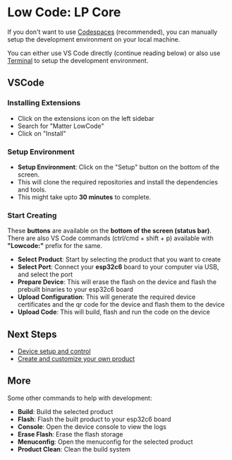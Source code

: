 # Low Code: LP Core

If you don't want to use [Codespaces](../README.md#start-codespace) (recommended), you can manually setup the development environment on your local machine.

You can either use VS Code directly (continue reading below) or also use [Terminal](./getting_started_terminal.md) to setup the development environment.

## VSCode

### Installing Extensions

- Click on the extensions icon on the left sidebar
- Search for "Matter LowCode"
- Click on "Install"

### Setup Environment

- **Setup Environment**: Click on the "Setup" button on the bottom of the screen.
- This will clone the required repositories and install the dependencies and tools.
- This might take upto **30 minutes** to complete.

### Start Creating

These **buttons** are available on the **bottom of the screen (status bar)**. There are also VS Code commands (ctrl/cmd + shift + p) available with **"Lowcode:"** prefix for the same.

- **Select Product**: Start by selecting the product that you want to create
- **Select Port**: Connect your **esp32c6** board to your computer via USB, and select the port
- **Prepare Device**: This will erase the flash on the device and flash the prebuilt binaries to your esp32c6 board
- **Upload Configuration**: This will generate the required device certificates and the qr code for the device and flash them to the device
- **Upload Code**: This will build, flash and run the code on the device

## Next Steps

- [Device setup and control](device_setup.md)
- [Create and customize your own product](create_product.md)

## More

Some other commands to help with development:

- **Build**: Build the selected product
- **Flash**: Flash the built product to your esp32c6 board
- **Console**: Open the device console to view the logs
- **Erase Flash**: Erase the flash storage
- **Menuconfig**: Open the menuconfig for the selected product
- **Product Clean**: Clean the build system
